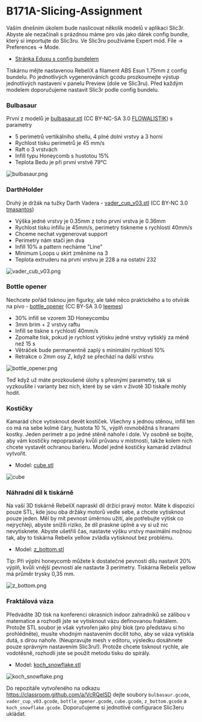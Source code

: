 # B171A-Slicing-Assignment

Vaším dnešním úkolem bude naslicovat několik modelů v aplikaci Slic3r.
Abyste ale nezačínali s prázdnou máme pro vás jako dárek config bundle,
který si importujte do Slic3ru. Ve Slic3ru používáme Expert mód.
File -> Preferences -> Mode.

  * [Stránka Eduxu s config bundelem](https://edux.fit.cvut.cz/courses/BI-3DT/tutorials/slic3r/start#nacitani_konfigurace)
  
Tiskárnu mějte nastavenou RebeliX a filament ABS Esun 1.75mm z config bundelu.
Po jednotlivých vygenerováních gcodu prozkoumejte výstup jednotlivých nastavení
v panelu Preview (dole ve Slic3ru). Před každým modelem doporučujeme nastavit
Slic3r podle config bundelu.

### Bulbasaur

První z modelů je [bulbasaur.stl](bulbasaur.stl)
  (CC BY-NC-SA 3.0 [FLOWALISTIK](https://www.thingiverse.com/thing:327753)) s parametry

  * 5 perimetrů vertikálního shellu, 4 plné dolní vrstvy a 3 horní
  * Rychlost tisku perimetrů je 45 mm/s
  * Raft o 3 vrstvách
  * Infill typu Honeycomb s hustotou 15%
  * Teplota Bedu je při první vrstvě 79°C
  
![bulbasaur.png](bulbasaur.png)

### DarthHolder

Druhý je držák na tužky Darth Vadera - [vader_cup_v03.stl](vader_cup_v03.stl)
  (CC BY-NC 3.0 [tmasantos](https://www.thingiverse.com/thing:1396307))
  * Výška jedné vrstvy je 0.35mm z toho první vrstva je 0.36mm
  * Rychlost tisku infillu je 45mm/s, perimetry tiskneme s rychlostí 40mm/s
  * Chceme nechat vygenerovat support
  * Perimetry nám stačí jen dva
  * Infill 10% a pattern necháme "Line"
  * Minimum Loops u skirt změníme na 3
  * Teplota extruderu na první vrstvu je 228 a na ostatní 232
  
![vader_cub_v03.png](vader_cup_v03.png)


### Bottle opener

Nechcete pořád tisknou jen figurky, ale také něco praktického
a to otvírák na pivo - [bottle_opener](bottle_opener.stl) 
  (CC BY-SA 3.0 [leemes](https://www.thingiverse.com/thing:132632))
  * 30% infill se vzorem 3D Honeycombu
  * 3mm brim + 2 vrstvy raftu
  * Infill se tiskne s rychlostí 40mm/s
  * Zpomalte tisk, pokud je rychlost výtisku jedné vrstvy vytisklý
  za méně než 15 s
  * Větráček bude permanentně zaplý s minimální rychlostí 10%
  * Retrakce o 2mm osy Z, když se přechází na další vrstvu
  
![bottle_opener.png](bottle_opener.png)
  
  
Teď když už máte prozkoušené úlohy s přesnými parametry,
tak si vyzkoušíte i varianty bez nich,
které by se vám v životě 3D tiskaře mohly hodit.

### Kostičky

Kamarád chce vytisknout devět kostiček. Všechny s jednou stěnou,
infill ten co má na sebe kolmé čáry, hustota 10 %,
výplň rovnoběžná s hranami kostky. Jeden perimetr a po jedné stěně nahoře i dole.
Vy osobně se bojíte, aby vám kostičky nepopraskaly kvůli průvanu v místnosti,
takže kolem nich chcete vystavět ochranou bariéru.
Model jedné kostičky kamarád zvládnul vytvořit.

  * Model: [cube.stl](cube.stl)

![cube](cube.png)

### Náhradní díl k tiskárně
Na vaší 3D tiskárně RebeliX napraskl díl držící pravý motor.
Máte k dispozici pouze STL, kde jsou oba držáky motorů vedle sebe,
a chcete vytisknout pouze jeden. Měl by mít pevnost úměrnou užití, 
ale potřebujte výtisk co nejrychleji, abyste snížili riziko,
že díl praskne úplně a vy si už nic nevytisknete. Abyste ušetřili čas,
nastavte výšku vrstvy maximální možnou tak, aby to tiskárna Rebelix yellow
zvládla vytisknout bez problému.

  * Model: [z_bottom.stl](z_bottom.stl)

Tip: Při výplni honeycomb můžete k dostatečné pevnosti dílu nastavit 20% výplň,
kvůli vnější pevnosti ale nastavte 3 perimetry.
Tiskárna Rebelix yellow má průměr trysky 0,35 mm.

![z_bottom.png](z_bottom.png)


### Fraktálová váza
Předvádíte 3D tisk na konferenci okrasních indoor zahradníků se zálibou v matematice
a rozhodli jste se vytisknout vázu definovanou fraktálem.
Protože STL soubor je však vytvořen jako plný blok (pro představu si ho prohlédněte),
musíte vhodným nastavením docílit toho, aby se váza vytiskla dutá, s dírou nahoře.
(Neupravujte mesh v editoru, výsledku dosáhnete pouze správným nastavením Slic3ru!).
Protože chcete tisknout rychle, ale vodotěsně,
rozhodli jste se použít metodu tisku do spirály.

  * Model: [koch_snowflake.stl](koch_snowflake.stl)

![koch_snowflake.png](koch_snowflake.png)




Do repozitáře vytvořeného na odkazu https://classroom.github.com/a/VcRQelSD
dejte soubory `bulbasaur.gcode`, `vader_cup_v03.gcode`, `bottle_opener.gcode`,
`cube.gcode`, `z_bottom.gcode` a `koch_snowflake.gcode`.
Doporučujeme si jednotlivé configurace Slic3eru ukládat.

